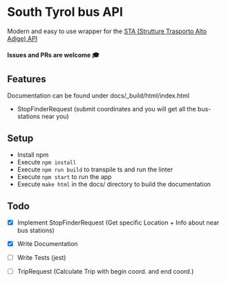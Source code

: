 # South Tyrol bus API
Modern and easy to use wrapper for the [STA (Strutture Trasporto Alto Adige) API](https://data.civis.bz.it/de/dataset/southtyrolean-public-transport)

#### Issues and PRs are welcome 🎓

## Features
Documentation can be found under docs/_build/html/index.html
 * StopFinderRequest (submit coordinates and you will get all the bus-stations near you)
 
 
## Setup
 * Install npm
 * Execute `npm install`
 * Execute `npm run build` to transpile ts and run the linter
 * Execute `npm start` to run the app
 * Execute `make html` in the docs/ directory to build the documentation


## Todo
 * [x] Implement StopFinderRequest (Get specific Location + Info about near bus stations)
 * [x] Write Documentation
 * [ ] Write Tests (jest)
 * [ ] TripRequest (Calculate Trip with begin coord. and end coord.)


